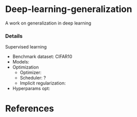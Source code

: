 # Deep-learning-generalization

A work on generalization in deep learning

### Details

Supervised learning

- Benchmark dataset: CIFAR10
- Models: 
- Optimization
    - Optimizer: 
    - Scheduler: ?
    - Implicit regularization: 
- Hyperparams opt: 

# References
